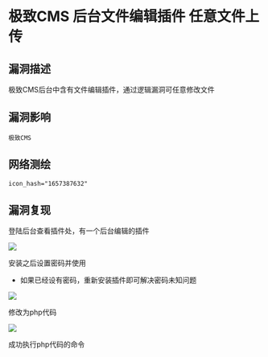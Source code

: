 # 

# 极致CMS 后台文件编辑插件 任意文件上传

## 漏洞描述

极致CMS后台中含有文件编辑插件，通过逻辑漏洞可任意修改文件

## 漏洞影响

```
极致CMS
```

## 网络测绘

```
icon_hash="1657387632"
```

## 漏洞复现

登陆后台查看插件处，有一个后台编辑的插件

![](./images/202202170920402.jpg)

安装之后设置密码并使用

- 如果已经设有密码，重新安装插件即可解决密码未知问题

![](./images/202202170920491.jpg)

修改为php代码

![](./images/202202170920842.jpg)

成功执行php代码的命令
